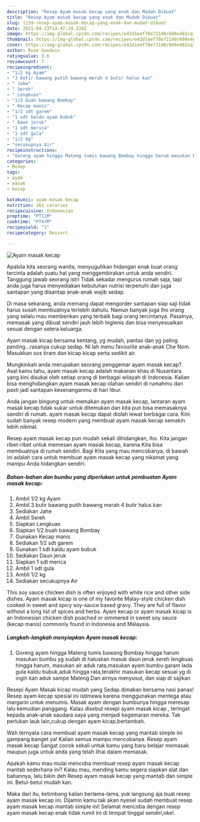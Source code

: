 ```yaml
---
description: "Resep Ayam masak kecap yang enak dan Mudah Dibuat"
title: "Resep Ayam masak kecap yang enak dan Mudah Dibuat"
slug: 1159-resep-ayam-masak-kecap-yang-enak-dan-mudah-dibuat
date: 2021-04-23T14:47:24.234Z
image: https://img-global.cpcdn.com/recipes/e43d1eef78e72140/680x482cq70/ayam-masak-kecap-foto-resep-utama.jpg
thumbnail: https://img-global.cpcdn.com/recipes/e43d1eef78e72140/680x482cq70/ayam-masak-kecap-foto-resep-utama.jpg
cover: https://img-global.cpcdn.com/recipes/e43d1eef78e72140/680x482cq70/ayam-masak-kecap-foto-resep-utama.jpg
author: Rose Goodwin
ratingvalue: 3.6
reviewcount: 7
recipeingredient:
- "1/2 kg Ayam"
- "3 butir bawang putih bawang merah 4 butir halus kan"
- " Jahe"
- " Sereh"
- " Lengkuas"
- "1/2 buah bawang Bombay"
- " Kecap manis"
- "1/2 sdt garem"
- "1 sdt kaldu ayam bubuk"
- " Daun jeruk"
- "1 sdt merica"
- "1 sdt gula"
- "1/2 kg"
- "secukupnya Air"
recipeinstructions:
- "Goreng ayam hingga Mateng tumis bawang Bombay hingga harum masukan bumbu yg sudah di haluskan masuk daun jeruk sereh lengkuas hingga harum, masukan air aduk rata,masukan ayam bumbu garam lada gula kaldu bubuk,aduk hingga rata,terakhir masukan kecap sesuai yg di ingin kan aduk sampe Mateng Dan airnya menyusut, dan siap di sajikan"
categories:
- Resep
tags:
- ayam
- masak
- kecap

katakunci: ayam masak kecap 
nutrition: 261 calories
recipecuisine: Indonesian
preptime: "PT11M"
cooktime: "PT47M"
recipeyield: "1"
recipecategory: Dessert

---
```



![Ayam masak kecap](https://img-global.cpcdn.com/recipes/e43d1eef78e72140/680x482cq70/ayam-masak-kecap-foto-resep-utama.jpg)

Apabila kita seorang wanita, menyuguhkan hidangan enak buat orang tercinta adalah suatu hal yang menggembirakan untuk anda sendiri. Tanggung jawab seorang istri Tidak sekadar mengurus rumah saja, tapi anda juga harus menyediakan kebutuhan nutrisi terpenuhi dan juga santapan yang disantap anak-anak wajib sedap.

Di masa  sekarang, anda memang dapat mengorder santapan siap saji tidak harus susah membuatnya terlebih dahulu. Namun banyak juga lho orang yang selalu mau memberikan yang terbaik bagi orang tercintanya. Pasalnya, memasak yang dibuat sendiri jauh lebih higienis dan bisa menyesuaikan sesuai dengan selera keluarga. 

Ayam masak kicap bersama kentang, yg mudah, pantas dan yg paling penting…rasanya cukup sedap. Ni lah menu favourite anak-anak Che Nom. Masukkan sos tiram dan kicap kicap serta sedikit air.

Mungkinkah anda merupakan seorang penggemar ayam masak kecap?. Asal kamu tahu, ayam masak kecap adalah makanan khas di Nusantara yang kini disukai oleh setiap orang di berbagai wilayah di Indonesia. Kalian bisa menghidangkan ayam masak kecap olahan sendiri di rumahmu dan pasti jadi santapan kesenanganmu di hari libur.

Anda jangan bingung untuk memakan ayam masak kecap, lantaran ayam masak kecap tidak sukar untuk ditemukan dan kita pun bisa memasaknya sendiri di rumah. ayam masak kecap dapat diolah lewat berbagai cara. Kini sudah banyak resep modern yang membuat ayam masak kecap semakin lebih nikmat.

Resep ayam masak kecap pun mudah sekali dihidangkan, lho. Kita jangan ribet-ribet untuk memesan ayam masak kecap, karena Kita bisa membuatnya di rumah sendiri. Bagi Kita yang mau mencobanya, di bawah ini adalah cara untuk membuat ayam masak kecap yang nikamat yang mampu Anda hidangkan sendiri.

<!--inarticleads1-->

##### Bahan-bahan dan bumbu yang diperlukan untuk pembuatan Ayam masak kecap:

1. Ambil 1/2 kg Ayam
1. Ambil 3 butir bawang putih bawang merah 4 butir halus kan
1. Sediakan  Jahe
1. Ambil  Sereh
1. Siapkan  Lengkuas
1. Siapkan 1/2 buah bawang Bombay
1. Gunakan  Kecap manis
1. Sediakan 1/2 sdt garem
1. Gunakan 1 sdt kaldu ayam bubuk
1. Sediakan  Daun jeruk
1. Siapkan 1 sdt merica
1. Ambil 1 sdt gula
1. Ambil 1/2 kg
1. Sediakan secukupnya Air


This soy sauce chicken dish is often enjoyed with white rice and other side dishes. Ayam masak kicap is one of my favorite Malay-style chicken dish cooked in sweet and spicy soy-sauce based gravy. They are full of flavor without a long list of spices and herbs. Ayam kecap or ayam masak kicap is an Indonesian chicken dish poached or simmered in sweet soy sauce (kecap manis) commonly found in Indonesia and Malaysia. 

<!--inarticleads2-->

##### Langkah-langkah menyiapkan Ayam masak kecap:

1. Goreng ayam hingga Mateng tumis bawang Bombay hingga harum masukan bumbu yg sudah di haluskan masuk daun jeruk sereh lengkuas hingga harum, masukan air aduk rata,masukan ayam bumbu garam lada gula kaldu bubuk,aduk hingga rata,terakhir masukan kecap sesuai yg di ingin kan aduk sampe Mateng Dan airnya menyusut, dan siap di sajikan


Resepi Ayam Masak kicap mudah yang Sedap dimakan bersama nasi panas! Resep ayam kecap spesial ini istimewa karena menggunakan mentega atau margarin untuk menumis. Masak ayam dengan bumbunya hingga meresap lalu kemudian panggang. Kalau disebut resepi ayam masak kicap , teringat kepada anak-anak saudara saya yang menjadi kegemaran mereka. Tak perlukan lauk lain,cukup dengan ayam kicap,bertambah. 

Wah ternyata cara membuat ayam masak kecap yang mantab simple ini gampang banget ya! Kalian semua mampu mencobanya. Resep ayam masak kecap Sangat cocok sekali untuk kamu yang baru belajar memasak maupun juga untuk anda yang telah lihai dalam memasak.

Apakah kamu mau mulai mencoba membuat resep ayam masak kecap mantab sederhana ini? Kalau mau, mending kamu segera siapkan alat dan bahannya, lalu bikin deh Resep ayam masak kecap yang mantab dan simple ini. Betul-betul mudah kan. 

Maka dari itu, ketimbang kalian berlama-lama, yuk langsung aja buat resep ayam masak kecap ini. Dijamin kamu tak akan nyesel sudah membuat resep ayam masak kecap mantab simple ini! Selamat mencoba dengan resep ayam masak kecap enak tidak rumit ini di tempat tinggal sendiri,oke!.


